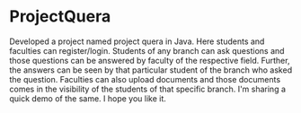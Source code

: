 # ProjectQuera
Developed a project named project quera in Java. 
Here students and faculties can register/login. Students of any branch can ask questions and those questions can be answered by faculty of the respective field. Further, the answers can be seen by that particular student of the branch who asked the question. Faculties can also upload documents and those documents comes in the visibility of the students of that specific branch.
I'm sharing a quick demo of the same. I hope you like it. 
